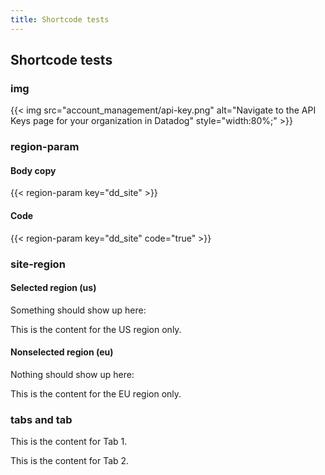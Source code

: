 ```yaml
---
title: Shortcode tests
---
```


<div id="markdoc-chooser"></div>
<div id="markdoc-content"><article><h2>Shortcode tests</h2><h3>img</h3>{{< img src="account_management/api-key.png" alt="Navigate to the API Keys page for your organization in Datadog" style="width:80%;" >}}<h3>region-param</h3><h4>Body copy</h4>{{< region-param key="dd_site" >}}<h4>Code</h4>{{< region-param key="dd_site" code="true" >}}<h3>site-region</h3><h4>Selected region (us)</h4><p>Something should show up here:</p><div class="d-none site-region-container" data-region="us"><p>This is the content for the US region only.</p></div><h4>Nonselected region (eu)</h4><p>Nothing should show up here:</p><div class="d-none site-region-container" data-region="eu"><p>This is the content for the EU region only.</p></div><h3>tabs and tab</h3><div class='code-tabs'>
      <ul class="nav nav-tabs d-flex"></ul>
        <div class="tab-content"><Tab><p>This is the content for Tab 1.</p></Tab><Tab><p>This is the content for Tab 2.</p></Tab></div>
      </div></article></div>
  <script>    clientRenderer.initialize({        pagePrefsConfig: undefined,        prefOptionsConfig: {},        selectedValsByPrefId: {},        ifFunctionsByRef: {}    });  </script>  
